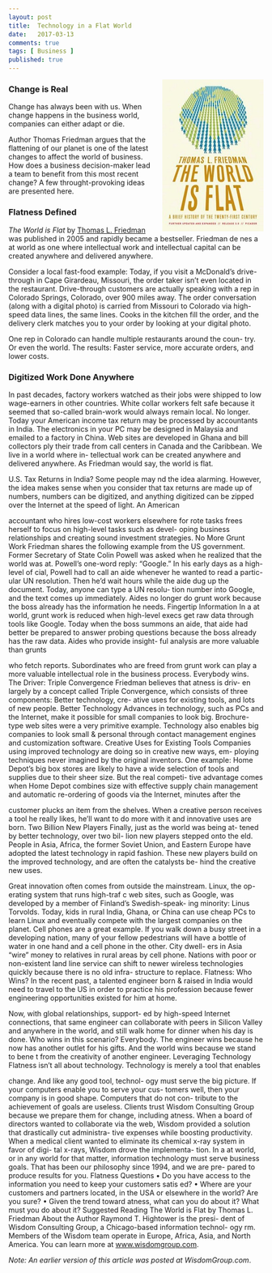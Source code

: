 ```yaml
---
layout: post
title:  Technology in a Flat World
date:   2017-03-13
comments: true
tags: [ Business ]
published: true
---
```


<img style="margin-left:20px" src="/images/world_is_flat.jpg" height="300" width="200" align="right" alt="The World is Flat by Thomas Friedman" title="The World is Flat by Thomas Friedman" />

### Change is Real

Change has always been with us. When change happens in the business world, companies can either adapt or die.

Author Thomas Friedman argues that the flattening of our planet is one of the latest changes to affect the world of business. How does a business decision-maker lead a team to benefit from this most recent change? A few throught-provoking ideas are presented here.

### Flatness Defined

_The World is Flat_ by [Thomas L. Friedman](http://www.thomaslfriedman.com/) was published in 2005 and rapidly became a bestseller. Friedman de nes a  at world as one where intellectual work and intellectual capital can be created anywhere and delivered anywhere.

<!--more-->

Consider a local fast-food example: Today, if you visit a McDonald’s drive- through in Cape Girardeau, Missouri, the order taker isn’t even located in the restaurant. Drive-through customers are actually speaking with a rep in Colorado Springs, Colorado, over 900 miles away. The order conversation (along with a digital photo) is carried from Missouri to Colorado via high-speed data lines, the same lines. Cooks in the kitchen fill the order, and the delivery clerk matches you to your order by looking at your digital photo.

One rep in Colorado can handle multiple restaurants around the coun- try. Or even the world. The results: Faster service, more accurate orders, and lower costs.

### Digitized Work Done Anywhere

In past decades, factory workers watched as their jobs were shipped to low wage-earners in other countries. White collar workers felt safe because it seemed that so-called brain-work would always remain local. No longer. Today your American income tax return may be processed by accountants in India. The electronics in your PC may be designed in Malaysia and emailed to a factory in China. Web sites are developed in Ghana and bill collectors ply their trade from call centers in Canada and the Caribbean. We live in a world where in- tellectual work can be created anywhere and delivered anywhere. As Friedman would say, the world is flat.

U.S. Tax Returns in India?
Some people may  nd the idea alarming. However, the idea makes sense when you consider that tax returns are made up of numbers, numbers can be digitized, and anything digitized can be zipped over the Internet at the speed of light. An American

accountant who hires low-cost workers elsewhere for rote tasks frees herself to focus on high-level tasks such as devel- oping business relationships and creating sound investment strategies.
No More Grunt Work
Friedman shares the following example from the US government.
Former Secretary of State Colin Powell was asked when he realized that the world was  at. Powell’s one-word reply: “Google.” In his early days as a high-level of cial, Powell had to call an aide whenever he wanted to read a partic- ular UN resolution. Then he’d wait hours while the aide dug up the document.
Today, anyone can type a UN resolu- tion number into Google, and the text comes up immediately. Aides no longer do grunt work because the boss already has the information he needs.
Fingertip Information
In a  at world, grunt work is reduced when high-level execs get raw data through tools like Google. Today when the boss summons an aide, that aide had better be prepared to answer probing questions because the boss already has the raw data. Aides who provide insight- ful analysis are more valuable than grunts

who fetch reports. Subordinates who are freed from grunt work can play a more valuable intellectual role in the business process. Everybody wins.
The Driver: Triple Convergence
Friedman believes that  atness is driv- en largely by a concept called Triple Convergence, which consists of three components: Better technology, cre- ative uses for existing tools, and lots of new people.
Better Technology
Advances in technology, such as PCs and the Internet, make it possible for small companies to look big. Brochure- type web sites were a very primitive example. Technology also enables big companies to look small & personal through contact management engines and customization software.
Creative Uses for Existing Tools
Companies using improved technology are doing so in creative new ways, em- ploying techniques never imagined by the original inventors. One example: Home Depot’s big box stores are likely to have a wide selection of tools and supplies due to their sheer size. But the real competi- tive advantage comes when Home Depot combines size with effective supply chain management and automatic re-ordering of goods via the Internet, minutes after the

customer plucks an item from the shelves. When a creative person receives a tool he really likes, he’ll want to do more with it and innovative uses are born.
Two Billion New Players
Finally, just as the world was being  at- tened by better technology, over two bil- lion new players stepped onto the  eld. People in Asia, Africa, the former Soviet Union, and Eastern Europe have adopted the latest technology in rapid fashion. These new players build on the improved technology, and are often the catalysts be- hind the creative new uses.

Great innovation often comes from outside the mainstream. Linux, the op- erating system that runs high-traf c web sites, such as Google, was developed by a member of Finland’s Swedish-speak- ing minority: Linus Torvolds. Today, kids in rural India, Ghana, or China can use cheap PCs to learn Linux and eventually compete with the largest companies on the planet.
Cell phones are a great example. If you walk down a busy street in a developing nation, many of your fellow pedestrians will have a bottle of water in one hand and a cell phone in the other. City dwell- ers in Asia “wire” money to relatives in rural areas by cell phone. Nations with poor or non-existent land line service can shift to newer wireless technologies quickly because there is no old infra- structure to replace.
Flatness: Who Wins?
In the recent past, a talented engineer born & raised in India would need to travel to the US in order to practice his profession because fewer engineering opportunities existed for him at home.

Now, with global relationships, support- ed by high-speed Internet connections, that same engineer can collaborate with peers in Silicon Valley and anywhere in the world, and still walk home for dinner when his day is done.
Who wins in this scenario? Everybody. The engineer wins because he now has another outlet for his gifts. And the world wins because we stand to bene t from the creativity of another engineer.
Leveraging Technology
Flatness isn’t all about technology. Technology is merely a tool that enables

change. And like any good tool, technol- ogy must serve the big picture. If your computers enable you to serve your cus- tomers well, then your company is in good shape. Computers that do not con- tribute to the achievement of goals are useless. Clients trust Wisdom Consulting Group because we prepare them for change, including  atness.
When a board of directors wanted to collaborate via the web, Wisdom provided a solution that drastically cut administra- tive expenses while boosting productivity. When a medical client wanted to eliminate its chemical x-ray system in favor of digi- tal x-rays, Wisdom drove the implementa- tion. In a  at world, or in any world for that matter, information technology must serve business goals. That has been our philosophy since 1994, and we are pre- pared to produce results for you.
Flatness Questions
• Do you have access to the information you need to keep your customers satis ed?
• Where are your customers and partners located, in the USA or elsewhere in the world? Are you sure?
• Given the trend toward  atness, what can you do about it? What must you do about it?
Suggested Reading
The World is Flat
by Thomas L. Friedman
About the Author
Raymond T. Hightower is the presi- dent of Wisdom Consulting Group, a Chicago-based information technol- ogy  rm. Members of the Wisdom team operate in Europe, Africa, Asia, and North America. You can learn more at www.wisdomgroup.com.








_Note: An earlier version of this article was posted at WisdomGroup.com_.

